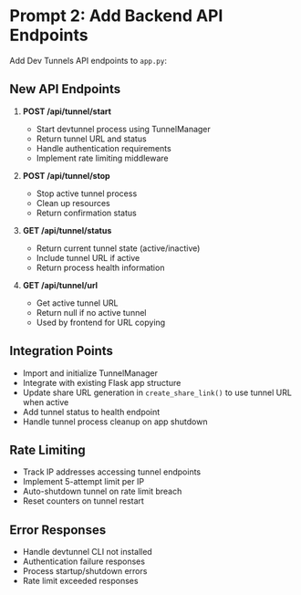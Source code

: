 # Prompt 2: Add Backend API Endpoints

Add Dev Tunnels API endpoints to `app.py`:

## New API Endpoints

1. **POST /api/tunnel/start**
   - Start devtunnel process using TunnelManager
   - Return tunnel URL and status
   - Handle authentication requirements
   - Implement rate limiting middleware

2. **POST /api/tunnel/stop**
   - Stop active tunnel process
   - Clean up resources
   - Return confirmation status

3. **GET /api/tunnel/status**
   - Return current tunnel state (active/inactive)
   - Include tunnel URL if active
   - Return process health information

4. **GET /api/tunnel/url**
   - Get active tunnel URL
   - Return null if no active tunnel
   - Used by frontend for URL copying

## Integration Points

- Import and initialize TunnelManager
- Integrate with existing Flask app structure
- Update share URL generation in `create_share_link()` to use tunnel URL when active
- Add tunnel status to health endpoint
- Handle tunnel process cleanup on app shutdown

## Rate Limiting

- Track IP addresses accessing tunnel endpoints
- Implement 5-attempt limit per IP
- Auto-shutdown tunnel on rate limit breach
- Reset counters on tunnel restart

## Error Responses

- Handle devtunnel CLI not installed
- Authentication failure responses
- Process startup/shutdown errors
- Rate limit exceeded responses